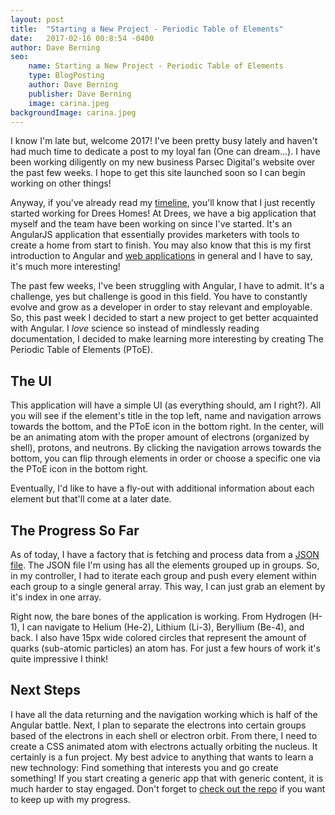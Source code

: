 ```yaml
---
layout: post
title:  "Starting a New Project - Periodic Table of Elements"
date:   2017-02-16 00:8:54 -0400
author: Dave Berning
seo:
    name: Starting a New Project - Periodic Table of Elements
    type: BlogPosting
    author: Dave Berning
    publisher: Dave Berning
    image: carina.jpeg
backgroundImage: carina.jpeg
---
```


I know I'm late but, welcome 2017! I've been pretty busy lately and haven't had much time to dedicate a post to my loyal fan (One can dream...). I have been working diligently on my new business Parsec Digital's website over the past few weeks. I hope to get this site launched soon so I can begin working on other things!

Anyway, if you've already read my [timeline](https://daveberning.io/timeline), you'll know that I just recently started working for Drees Homes! At Drees, we have a big application that myself and the team have been working on since I've started. It's an AngularJS application that essentially provides marketers with tools to create a home from start to finish. You may also know that this is my first introduction to Angular and [web applications](https://daveberning.io/entering-the-exciting-world-web-applications) in general and I have to say, it's much more interesting!

The past few weeks, I've been struggling with Angular, I have to admit. It's a challenge, yes but challenge is good in this field. You have to constantly evolve and grow as a developer in order to stay relevant and employable. So, this past week I decided to start a new project to get better acquainted with Angular. I _love_ science so instead of mindlessly reading documentation, I decided to make learning more interesting by creating The Periodic Table of Elements (PToE).

## The UI

This application will have a simple UI (as everything should, am I right?). All you will see if the element's title in the top left, name and navigation arrows towards the bottom, and the PToE icon in the bottom right. In the center, will be an animating atom with the proper amount of electrons (organized by shell), protons, and neutrons. By clicking the navigation arrows towards the bottom, you can flip through elements in order or choose a specific one via the PToE icon in the bottom right.

Eventually, I'd like to have a fly-out with additional information about each element but that'll come at a later date.

## The Progress So Far

As of today, I have a factory that is fetching and process data from a [JSON file](https://github.com/diniska/chemistry/blob/master/PeriodicalTable/periodicTable.json). The JSON file I'm using has all the elements grouped up in groups. So, in my controller, I had to iterate each group and push every element within each group to a single general array. This way, I can just grab an element by it's index in one array.

Right now, the bare bones of the application is working. From Hydrogen (H-1), I can navigate to Helium (He-2), Lithium (Li-3), Beryllium (Be-4), and back. I also have 15px wide colored circles that represent the amount of quarks (sub-atomic particles) an atom has. For just a few hours of work it's quite impressive I think!

## Next Steps

I have all the data returning and the navigation working which is half of the Angular battle. Next, I plan to separate the electrons into certain groups based of the electrons in each shell or electron orbit. From there, I need to create a CSS animated atom with electrons actually orbiting the nucleus. It certainly is a fun project. My best advice to anything that wants to learn a new technology: Find something that interests you and go create something! If you start creating a generic app that with generic content, it is much harder to stay engaged. Don't forget to [check out the repo](https://github.com/daveberning/periodic-table-elements) if you want to keep up with my progress.

